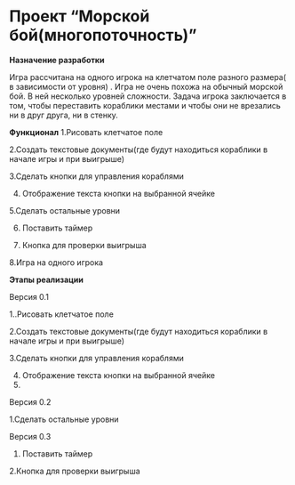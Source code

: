 # Проект “Морской бой(многопоточность)”
**Назначение разработки**

Игра рассчитана на одного игрока на клетчатом поле разного размера( в зависимости от уровня) . Игра не очень похожа на обычный морской бой. В ней несколько уровней сложности. Задача игрока заключается в том, чтобы переставить кораблики местами и чтобы они не врезались ни в друг друга, ни в стенку.

**Функционал**
1.Рисовать клетчатое поле

2.Создать текстовые документы(где будут находиться кораблики в начале игры и при выигрыше)

3.Сделать кнопки для управления кораблями

4. Отображение текста кнопки на выбранной ячейке
 
5.Сделать  остальные уровни 

6. Поставить таймер
 
7. Кнопка для проверки выигрыша
 
8.Игра на одного игрока

**Этапы реализации**

Версия 0.1

1..Рисовать клетчатое поле

2.Создать текстовые документы(где будут находиться кораблики в начале игры и при выигрыше)

3.Сделать кнопки для управления кораблями

4. Отображение текста кнопки на выбранной ячейке
5. 
Версия 0.2

1.Сделать  остальные уровни 

Версия 0.3

1. Поставить таймер
 
2.Кнопка для проверки выигрыша
